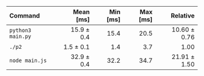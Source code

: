 | Command | Mean [ms] | Min [ms] | Max [ms] | Relative |
|:---|---:|---:|---:|---:|
| `python3 main.py` | 15.9 ± 0.4 | 15.4 | 20.5 | 10.60 ± 0.76 |
| `./p2` | 1.5 ± 0.1 | 1.4 | 3.7 | 1.00 |
| `node main.js` | 32.9 ± 0.4 | 32.2 | 34.7 | 21.91 ± 1.50 |
